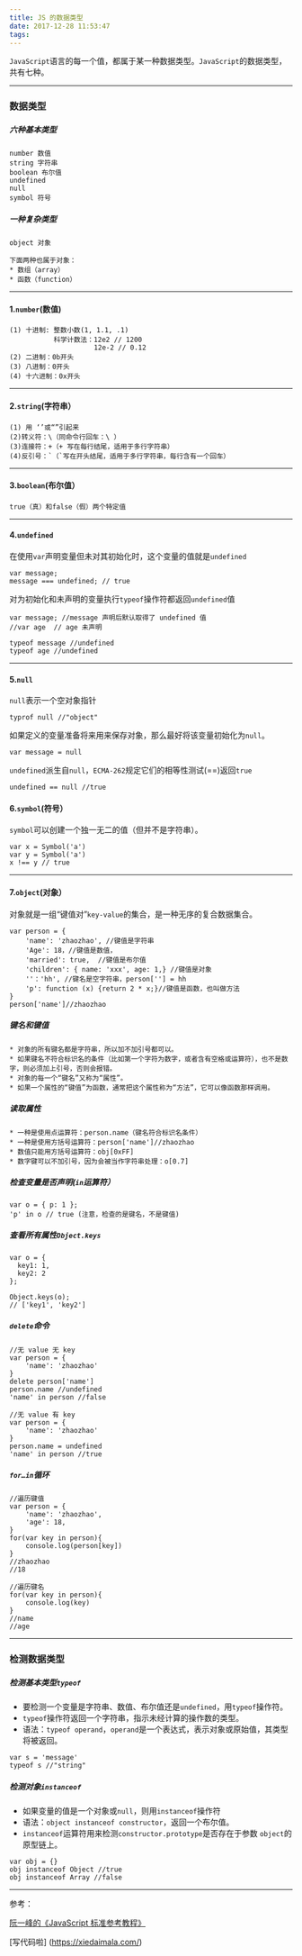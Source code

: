 ```yaml
---
title: JS 的数据类型
date: 2017-12-28 11:53:47
tags:
---
```

`JavaScript`语言的每一个值，都属于某一种数据类型。`JavaScript`的数据类型，共有七种。

---
### 数据类型

##### 六种基本类型

	number 数值
	string 字符串
	boolean 布尔值
	undefined 
	null
	symbol 符号
	
##### 一种复杂类型

	object 对象
	
	下面两种也属于对象：
	* 数组（array）
	* 函数（function）

-------

#### 1.`number`(数值)

	(1) 十进制: 整数小数(1, 1.1, .1)
               科学计数法：12e2 // 1200
				   	     12e-2 // 0.12
	(2) 二进制：0b开头
	(3) 八进制：0开头
	(4) 十六进制：0x开头
-------

#### 2.`string`(字符串）
 
	(1) 用 ‘’或“”引起来
	(2)转义符：\（同命令行回车：\ ）
	(3)连接符：+（+ 写在每行结尾，适用于多行字符串）
	(4)反引号：`（`写在开头结尾，适用于多行字符串，每行含有一个回车）
-------

#### 3.`boolean`(布尔值）

	true（真）和false（假）两个特定值
	
-------

#### 4.`undefined`
在使用`var`声明变量但未对其初始化时，这个变量的值就是`undefined`

	var message;
	message === undefined; // true

对为初始化和未声明的变量执行`typeof`操作符都返回`undefined`值
	
	var message; //message 声明后默认取得了 undefined 值
	//var age  // age 未声明
	
	typeof message //undefined	
	typeof age //undefined		
         
-------

#### 5.`null`
`null`表示一个空对象指针

	typrof null //"object"
	
如果定义的变量准备将来用来保存对象，那么最好将该变量初始化为`null`。

	var message = null	
	
`undefined`派生自`null`，`ECMA-262`规定它们的相等性测试(==)返回`true`

	undefined == null //true


#### 6.`symbol`(符号）
`symbol`可以创建一个独一无二的值（但并不是字符串）。

	var x = Symbol('a')
	var y = Symbol('a')
	x !== y // true
 
-------

#### 7.`object`(对象）

对象就是一组“键值对”`key-value`的集合，是一种无序的复合数据集合。

	var person = {
		'name': 'zhaozhao', //键值是字符串
		'Age': 18，//键值是数值，
		'married': true,  //键值是布尔值
		'children': { name: 'xxx', age: 1,} //键值是对象
		''：'hh', //键名是空字符串，person[''] = hh
		'p': function (x) {return 2 * x;}//键值是函数，也叫做方法
 	} 
 	person['name']//zhaozhao
 	
   
##### 键名和键值
    
	* 对象的所有键名都是字符串，所以加不加引号都可以。
	* 如果键名不符合标识名的条件（比如第一个字符为数字，或者含有空格或运算符），也不是数字，则必须加上引号，否则会报错。   
	* 对象的每一个“键名”又称为“属性”。
	* 如果一个属性的“键值”为函数，通常把这个属性称为“方法”，它可以像函数那样调用。 
    
##### 读取属性

	* 一种是使用点运算符：person.name（键名符合标识名条件）
	* 一种是使用方括号运算符：person['name']//zhaozhao
	* 数值只能用方括号运算符：obj[0xFF]
	* 数字键可以不加引号，因为会被当作字符串处理：o[0.7]
             
##### 检查变量是否声明(`in`运算符）

	var o = { p: 1 };
	'p' in o // true (注意，检查的是键名，不是键值)
	
##### 查看所有属性`Object.keys`

	var o = {
	  key1: 1,
	  key2: 2
	};
	
	Object.keys(o);
	// ['key1', 'key2']
	
##### `delete`命令

	//无 value 无 key
	var person = {
		'name': 'zhaozhao'
 	} 
 	delete person['name']
 	person.name //undefined
 	'name' in person //false
 	
 	//无 value 有 key
 	var person = {
		'name': 'zhaozhao'
 	} 
 	person.name = undefined
 	'name' in person //true
 	
##### `for…in`循环

	//遍历键值
	var person = {
		'name': 'zhaozhao',
		'age': 18,
 	} 	
 	for(var key in person){
 		console.log(person[key])
 	}
 	//zhaozhao
	//18
	
	//遍历键名
	for(var key in person){
 		console.log(key)
 	}
	//name
	//age

-------
### 检测数据类型
##### 检测基本类型`typeof`
* 要检测一个变量是字符串、数值、布尔值还是`undefined`，用`typeof`操作符。
* `typeof`操作符返回一个字符串，指示未经计算的操作数的类型。
* 语法：`typeof operand`，`operand`是一个表达式，表示对象或原始值，其类型将被返回。

```
var s = 'message'
typeof s //"string"
```

##### 检测对象`instanceof`
* 如果变量的值是一个对象或`null`，则用`instanceof`操作符
* 语法：`object instanceof constructor`，返回一个布尔值。
* `instanceof`运算符用来检测`constructor.prototype`是否存在于参数 `object`的原型链上。

```
var obj = {}
obj instanceof Object //true
obj instanceof Array //false
```

-------

参考：

[阮一峰的《JavaScript 标准参考教程》](http://javascript.ruanyifeng.com/grammar/function.html)

[写代码啦] (https://xiedaimala.com/)